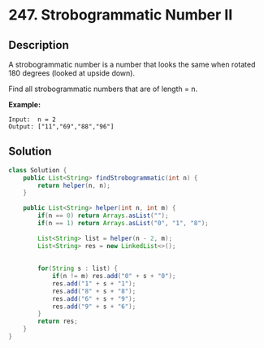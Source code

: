 # 247. Strobogrammatic Number II

## Description

A strobogrammatic number is a number that looks the same when rotated 180 degrees (looked at upside down).

Find all strobogrammatic numbers that are of length = n.

**Example:**

```
Input:  n = 2
Output: ["11","69","88","96"]
```

## Solution

```java
class Solution {
    public List<String> findStrobogrammatic(int n) {
        return helper(n, n);
    }
    
    public List<String> helper(int n, int m) {
        if(n == 0) return Arrays.asList("");
        if(n == 1) return Arrays.asList("0", "1", "8");
        
        List<String> list = helper(n - 2, m);
        List<String> res = new LinkedList<>();
        
        
        for(String s : list) {
            if(n != m) res.add("0" + s + "0");
            res.add("1" + s + "1");
            res.add("8" + s + "8");
            res.add("6" + s + "9");
            res.add("9" + s + "6");
        }
        return res;
    }
}
```

